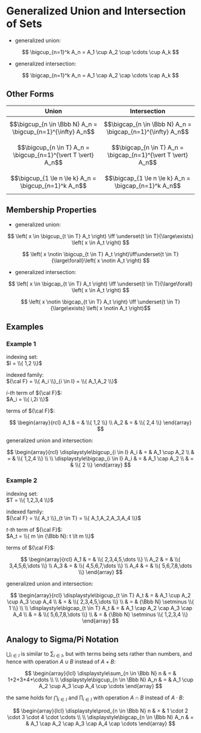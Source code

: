 # Generalized Union and Intersection of Sets

- generalized union:

$$
\bigcup_{n=1}^k A_n = A_1 \cup A_2 \cup \cdots \cup A_k
$$

- generalized intersection:

$$
\bigcap_{n=1}^k A_n = A_1 \cap A_2 \cap \cdots \cap A_k
$$

## Other Forms

| Union | Intersection |
|--|--|
| $$\bigcup_{n \in \Bbb N} A_n = \bigcup_{n=1}^{\infty} A_n$$ | $$\bigcap_{n \in \Bbb N} A_n = \bigcap_{n=1}^{\infty} A_n$$ |
| $$\bigcup_{n \in T} A_n = \bigcup_{n=1}^{\vert T \vert} A_n$$ | $$\bigcap_{n \in T} A_n = \bigcap_{n=1}^{\vert T \vert} A_n$$ |
| $$\bigcup_{1 \le n \le k} A_n = \bigcup_{n=1}^k A_n$$ | $$\bigcap_{1 \le n \le k} A_n = \bigcap_{n=1}^k A_n$$ |

## Membership Properties

- generalized union:

$$
\left( x \in \bigcup_{t \in T} A_t \right)
\iff
\underset{t \in T}{\large\exists}
\left( x \in A_t \right)
$$

$$
\left( x \notin \bigcup_{t \in T} A_t \right)\iff\underset{t \in T}{\large\forall}\left( x \notin A_t \right)
$$

- generalized intersection:

$$
\left( x \in \bigcap_{t \in T} A_t \right)
\iff
\underset{t \in T}{\large\forall}
\left( x \in A_t \right)
$$

$$
\left( x \notin \bigcap_{t \in T} A_t \right)
\iff
\underset{t \in T}{\large\exists}
\left( x \notin A_t \right)$$

## Examples

### Example 1

indexing set:  
$I = \\{ 1,2 \\}$

indexed family:  
${\cal F} = \\{ A_i \\}_{i \in I} = \\{ A_1,A_2 \\}$

_i-th_ term of ${\cal F}$:  
$A_i = \\{ i,2i \\}$

terms of ${\cal F}$:

$$
\begin{array}{rcl}
A_1 & = & \\{ 1,2 \\}
\\
A_2 & = & \\{ 2,4 \\}
\end{array}
$$

generalized union and intersection:

$$
\begin{array}{rcl}
\displaystyle\bigcup_{i \in I} A_i & = & A_1 \cup A_2
\\
& = & \\{ 1,2,4 \\}
\\
\\
\displaystyle\bigcap_{i \in I} A_i & = & A_1 \cap A_2
\\
& = & \\{ 2 \\}
\end{array}
$$

### Example 2

indexing set:  
$T = \\{ 1,2,3,4 \\}$

indexed family:  
${\cal F} = \\{ A_t \\}_{t \in T} = \\{ A_1,A_2,A_3,A_4 \\}$

_t-th_ term of ${\cal F}$:  
$A_t = \\{ m \in {\Bbb N}: t \lt m \\}$

terms of ${\cal F}$:

$$
\begin{array}{rcl}
A_1 & = & \\{ 2,3,4,5,\dots \\}
\\
A_2 & = & \\{ 3,4,5,6,\dots \\}
\\
A_3 & = & \\{ 4,5,6,7,\dots \\}
\\
A_4 & = & \\{ 5,6,7,8,\dots \\}
\end{array}
$$

generalized union and intersection:

$$
\begin{array}{rcl}
\displaystyle\bigcup_{t \in T} A_t & = & A_1 \cup A_2 \cup A_3 \cup A_4
\\
& = & \\{ 2,3,4,5,\dots \\}
\\
& = & {\Bbb N} \setminus \\{ 1 \\}
\\
\\
\displaystyle\bigcap_{t \in T} A_t & = & A_1 \cap A_2 \cap A_3 \cap A_4
\\
& = & \\{ 5,6,7,8,\dots \\}
\\
& = & {\Bbb N} \setminus \\{ 1,2,3,4 \\}
\end{array}
$$

## Analogy to Sigma/Pi Notation

$\displaystyle\bigcup_{i \in I}$ is similar to $\displaystyle\sum_{i \in I}$, but with terms being sets rather than numbers, and hence with operation $A \cup B$ instead of $A+B$:

$$
\begin{array}{lcl}
\displaystyle\sum_{n \in \Bbb N} n & = &
1+2+3+4+\cdots
\\
\\
\displaystyle\bigcup_{n \in \Bbb N} A_n & = &
A_1 \cup A_2 \cup A_3 \cup A_4 \cup \cdots
\end{array}
$$

the same holds for $\displaystyle\bigcap_{i \in I}$ and $\displaystyle\prod_{i \in I}$ with operation $A \cap B$ instead of $A \cdot B$:

$$
\begin{array}{lcl}
\displaystyle\prod_{n \in \Bbb N} n & = &
1 \cdot 2 \cdot 3 \cdot 4 \cdot \cdots
\\
\\
\displaystyle\bigcap_{n \in \Bbb N} A_n & = &
A_1 \cap A_2 \cap A_3 \cap A_4 \cap \cdots
\end{array}
$$
